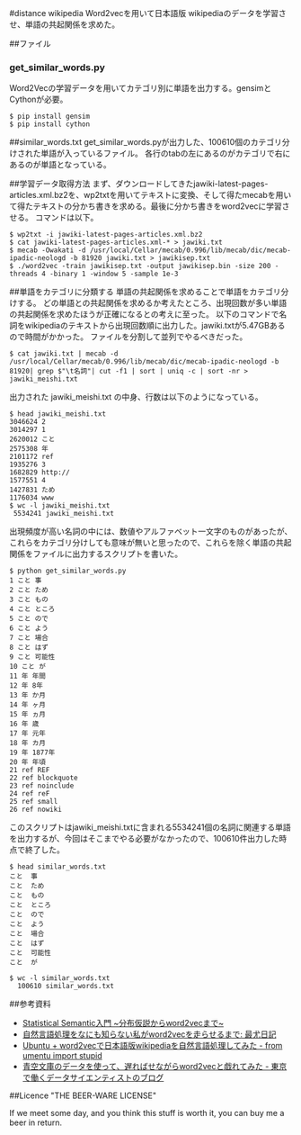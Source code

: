 #distance wikipedia
Word2vecを用いて日本語版 wikipediaのデータを学習させ、単語の共起関係を求めた。

##ファイル
### get_similar_words.py
Word2Vecの学習データを用いてカテゴリ別に単語を出力する。gensimとCythonが必要。

```
$ pip install gensim
$ pip install cython
```

##similar_words.txt
get_similar_words.pyが出力した、100610個のカテゴリ分けされた単語が入っているファイル。
各行のtabの左にあるのがカテゴリで右にあるのが単語となっている。

##学習データ取得方法
まず、ダウンロードしてきたjawiki-latest-pages-articles.xml.bz2を、wp2txtを用いてテキストに変換、そして得たmecabを用いて得たテキストの分かち書きを求める。最後に分かち書きをword2vecに学習させる。
コマンドは以下。

```
$ wp2txt -i jawiki-latest-pages-articles.xml.bz2
$ cat jawiki-latest-pages-articles.xml-* > jawiki.txt
$ mecab -Owakati -d /usr/local/Cellar/mecab/0.996/lib/mecab/dic/mecab-ipadic-neologd -b 81920 jawiki.txt > jawikisep.txt
$ ./word2vec -train jawikisep.txt -output jawikisep.bin -size 200 -threads 4 -binary 1 -window 5 -sample 1e-3 
```

##単語をカテゴリに分類する
単語の共起関係を求めることで単語をカテゴリ分けする。
どの単語との共起関係を求めるか考えたところ、出現回数が多い単語の共起関係を求めたほうが正確になるとの考えに至った。
以下のコマンドで名詞をwikipediaのテキストから出現回数順に出力した。jawiki.txtが5.47GBあるので時間がかかった。
ファイルを分割して並列でやるべきだった。

```
$ cat jawiki.txt | mecab -d /usr/local/Cellar/mecab/0.996/lib/mecab/dic/mecab-ipadic-neologd -b 81920| grep $"\t名詞"| cut -f1 | sort | uniq -c | sort -nr > jawiki_meishi.txt
```

出力された jawiki_meishi.txt の中身、行数は以下のようになっている。

```
$ head jawiki_meishi.txt 
3046624 2
3014297 1
2620012 こと
2575308 年
2101172 ref
1935276 3
1682829 http://
1577551 4
1427831 ため
1176034 www
$ wc -l jawiki_meishi.txt 
 5534241 jawiki_meishi.txt
```

出現頻度が高い名詞の中には、数値やアルファベット一文字のものがあったが、これらをカテゴリ分けしても意味が無いと思ったので、これらを除く単語の共起関係をファイルに出力するスクリプトを書いた。

```
$ python get_similar_words.py
1 こと 事
2 こと ため
3 こと もの
4 こと ところ
5 こと ので
6 こと よう
7 こと 場合
8 こと はず
9 こと 可能性
10 こと が
11 年 年間
12 年 8年
13 年 か月
14 年 ヶ月
15 年 ヵ月
16 年 歳
17 年 元年
18 年 カ月
19 年 1877年
20 年 年頃
21 ref REF
22 ref blockquote
23 ref noinclude
24 ref reF
25 ref small
26 ref nowiki
```  

このスクリプトはjawiki_meishi.txtに含まれる5534241個の名詞に関連する単語を出力するが、今回はそこまでやる必要がなかったので、100610件出力した時点で終了した。

```
$ head similar_words.txt 
こと  事
こと  ため
こと  もの
こと  ところ
こと  ので
こと  よう
こと  場合
こと  はず
こと  可能性
こと  が

$ wc -l similar_words.txt 
  100610 similar_words.txt
```


##参考資料
- [Statistical Semantic入門 ~分布仮説からword2vecまで~](http://www.slideshare.net/unnonouno/20140206-statistical-semantics)
- [自然言語処理をなにも知らない私がword2vecを走らせるまで: 最尤日記](http://saiyu.cocolog-nifty.com/zug/2014/02/word2vec-1867.html)
- [Ubuntu + word2vecで日本語版wikipediaを自然言語処理してみた - from umentu import stupid](http://blog.umentu.work/ubuntu-word2vec%E3%81%A7%E6%97%A5%E6%9C%AC%E8%AA%9E%E7%89%88wikipedia%E3%82%92%E8%87%AA%E7%84%B6%E8%A8%80%E8%AA%9E%E5%87%A6%E7%90%86%E3%81%97%E3%81%A6%E3%81%BF%E3%81%9F/)
- [青空文庫のデータを使って、遅ればせながらword2vecと戯れてみた - 東京で働くデータサイエンティストのブログ](http://tjo.hatenablog.com/entry/2014/06/19/233949)

##Licence
"THE BEER-WARE LICENSE"

If we meet some day, and you think
this stuff is worth it, you can buy me a beer in return.
